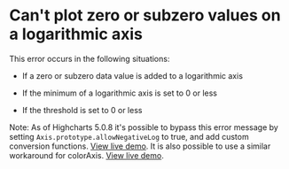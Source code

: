 # Can't plot zero or subzero values on a logarithmic axis

This error occurs in the following situations:

- If a zero or subzero data value is added to a logarithmic axis

- If the minimum of a logarithmic axis is set to 0 or less

- If the threshold is set to 0 or less

Note: As of Highcharts 5.0.8 it's possible to bypass this error message by
setting `Axis.prototype.allowNegativeLog` to true, and add custom conversion
functions.
[View live demo](https://highcharts.com/samples/highcharts/yaxis/type-log-negative/).
It is also possible to use a similar workaround for colorAxis.
[View live demo](https://highcharts.com/samples/highcharts/coloraxis/logarithmic-with-emulate-negative-values/).
